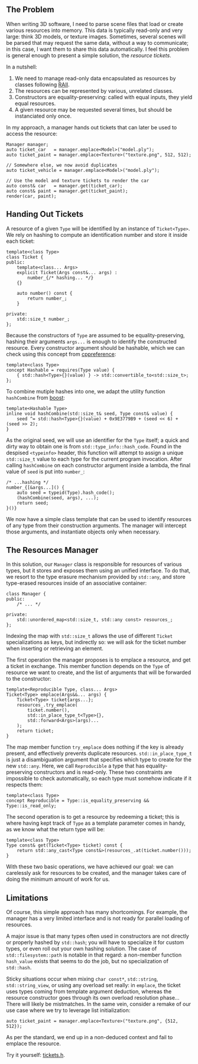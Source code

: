 ## The Problem
When writing 3D software, I need to parse scene files that load or create various resources into memory.
This data is typically read-only and very large: think 3D models, or texture images.
Sometimes, several scenes will be parsed that may request the same data, without a way to communicate; in this case, I want them to share this data automatically.
I feel this problem is general enough to present a simple solution, the *resource tickets*.

In a nutshell:
1. We need to manage read-only data encapsulated as resources by classes following [RAII](https://en.cppreference.com/w/cpp/language/raii).
2. The resources can be represented by various, unrelated classes.
3. Constructors are equality-preserving: called with equal inputs, they yield equal resources.
4. A given resource may be requested several times, but should be instanciated only once.

In my approach, a manager hands out tickets that can later be used to access the resource:
```cpp20
Manager manager;
auto ticket_car   = manager.emplace<Model>("model.ply");
auto ticket_paint = manager.emplace<Texture>("texture.png", 512, 512);

// Somewhere else, we now avoid duplicates
auto ticket_vehicle = manager.emplace<Model>("model.ply");

// Use the model and texture tickets to render the car
auto const& car   = manager.get(ticket_car);
auto const& paint = manager.get(ticket_paint);
render(car, paint);
```


## Handing Out Tickets

A resource of a given `Type` will be identified by an instance of `Ticket<Type>`.
We rely on hashing to compute an identification number and store it inside each ticket:

```cpp20
template<class Type>
class Ticket {
public:
    template<class... Args>
    explicit Ticket(Args const&... args) :
        number_{/* hashing... */}
    {}

    auto number() const {
        return number_;
    }

private:
    std::size_t number_;
};
```

Because the constructors of `Type` are assumed to be equality-preserving, hashing their arguments `args...` is enough to identify the constructed resource.
Every constructor argument should be hashable, which we can check using this concept from [cppreference](https://en.cppreference.com/w/cpp/language/constraints):

```cpp20
template<class Type>
concept Hashable = requires(Type value) {
    { std::hash<Type>{}(value) } -> std::convertible_to<std::size_t>;
};
```

To combine mutiple hashes into one, we adapt the utility function `hashCombine` from [boost](https://www.boost.org/doc/libs/1_55_0/doc/html/hash/reference.html#boost.hash_combine):

```cpp20
template<Hashable Type>
inline void hashCombine(std::size_t& seed, Type const& value) {
    seed ^= std::hash<Type>{}(value) + 0x9E3779B9 + (seed << 6) + (seed >> 2);
}
```

As the original seed, we will use an identifier for the `Type` itself; a quick and dirty way to obtain one is from `std::type_info::hash_code`.
Found in the despised `<typeinfo>` header, this function will attempt to assign a unique `std::size_t` value to each type for the current program invocation.
After calling `hashCombine` on each constructor argument inside a lambda, the final value of `seed` is put into `number_`:

```cpp20
/* ...hashing */
number_{[&args...]() {
    auto seed = typeid(Type).hash_code();
    (hashCombine(seed, args), ...);
    return seed;
}()}
```

We now have a simple class template that can be used to identify resources of any type from their construction arguments.
The manager will intercept those arguments, and instantiate objects only when necessary.


## The Resources Manager

In this solution, our `Manager` class is responsible for resources of various types, but it stores and exposes them using an unified interface.
To do that, we resort to the type erasure mechanism provided by `std::any`, and store type-erased resources inside of an associative container:

```cpp20
class Manager {
public:
    /* ... */

private:
    std::unordered_map<std::size_t, std::any const> resources_;
};
```

Indexing the map with `std::size_t` allows the use of different `Ticket` specializations as keys, but indirectly so: we will ask for the ticket number when inserting or retrieving an element.

The first operation the manager proposes is to emplace a resource, and get a ticket in exchange.
This member function depends on the `Type` of resource we want to create, and the list of arguments that will be forwarded to the constructor:

```cpp20
template<Reproducible Type, class... Args>
Ticket<Type> emplace(Args&&... args) {
    Ticket<Type> ticket{args...};
    resources_.try_emplace(
        ticket.number(),
        std::in_place_type_t<Type>{},
        std::forward<Args>(args)...
    );
    return ticket;
}
```

The map member function `try_emplace` does nothing if the key is already present, and effectively prevents duplicate resources. `std::in_place_type_t` is just a disambiguation argument that specifies which type to create for the new `std::any`.
Here, we call `Reproducible` a type that has equality-preserving constructors and is read-only.
These two constraints are impossible to check automatically, so each type must somehow indicate if it respects them:

```cpp20
template<class Type>
concept Reproducible = Type::is_equality_preserving && Type::is_read_only;
```

The second operation is to get a resource by redeeming a ticket; this is where having kept track of `Type` as a template parameter comes in handy, as we know what the return type will be:

```cpp20
template<class Type>
Type const& get(Ticket<Type> ticket) const {
    return std::any_cast<Type const&>(resources_.at(ticket.number()));
}
```

With these two basic operations, we have achieved our goal: we can carelessly ask for resources to be created, and the manager takes care of doing the minimum amount of work for us.

## Limitations

Of course, this simple approach has many shortcomings.
For example, the manager has a very limited interface and is not ready for parallel loading of resources.

A major issue is that many types often used in constructors are not directly or properly hashed by `std::hash`; you will have to specialize it for custom types, or even roll out your own hashing solution.
The case of `std::filesystem::path` is notable in that regard: a non-member function `hash_value` exists that seems to do the job, but no specialization of `std::hash`.

Sticky situations occur when mixing `char const*`, `std::string`, `std::string_view`, or using any overload set really: in `emplace`, the ticket uses types coming from template argument deduction, whereas the resource constructor goes through its own overload resolution phase...
There will likely be mistmatches.
In the same vein, consider a remake of our use case where we try to leverage list initialization:

```cpp20
auto ticket_paint = manager.emplace<Texture>("texture.png", {512, 512});
```

As per the standard, we end up in a non-deduced context and fail to emplace the resource.

Try it yourself: [tickets.h](./tickets.h).
